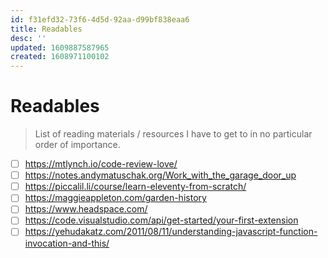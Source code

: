 ```yaml
---
id: f31efd32-73f6-4d5d-92aa-d99bf838eaa6
title: Readables
desc: ''
updated: 1609887587965
created: 1608971100102
---
```


# Readables

> List of reading materials / resources I have to get to in no particular order of importance.

- [ ] https://mtlynch.io/code-review-love/
- [ ] https://notes.andymatuschak.org/Work_with_the_garage_door_up
- [ ] https://piccalil.li/course/learn-eleventy-from-scratch/
- [ ] https://maggieappleton.com/garden-history
- [ ] https://www.headspace.com/
- [ ] https://code.visualstudio.com/api/get-started/your-first-extension
- [ ] https://yehudakatz.com/2011/08/11/understanding-javascript-function-invocation-and-this/
